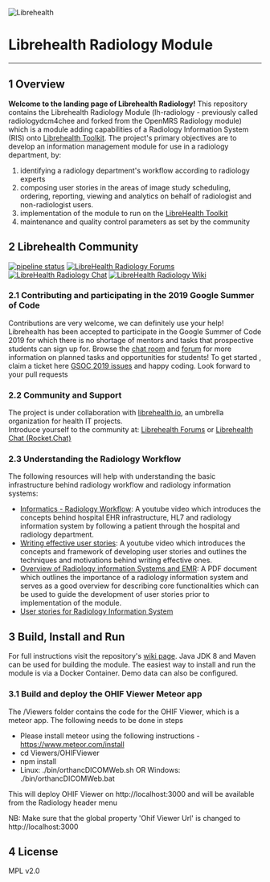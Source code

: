 ![Librehealth](http://librehealth.io/img/logo-small.png)
# Librehealth Radiology Module
***

## 1 Overview

**Welcome to the landing page of Librehealth Radiology!** This repository contains the Librehealth Radiology Module (lh-radiology - previously called radiologydcm4chee and forked from the OpenMRS Radiology module) which is a module adding capabilities of a Radiology
Information System (RIS) onto [Librehealth Toolkit](https://gitlab.com/librehealth/lh-toolkit). The project's primary objectives are to develop an information management module for use in a radiology department, by:

1. identifying a radiology department's workflow according to radiology experts
2. composing user stories in the areas of image study scheduling, ordering, reporting, viewing and analytics on behalf of radiologist and non-radiologist users.
3. implementation of the module to run on the [LibreHealth Toolkit](https://gitlab.com/librehealth/lh-toolkit)
4. maintenance and quality control parameters as set by the community

## 2 Librehealth Community
[![pipeline status](https://gitlab.com/librehealth/lh-radiology/badges/master/pipeline.svg)](https://gitlab.com/librehealth/lh-radiology/commits/master)
[![LibreHealth Radiology Forums](https://img.shields.io/badge/librehealth-forum-orange.svg)](https://forums.librehealth.io/)
[![LibreHealth Radiology Chat](https://img.shields.io/badge/librehealth-chat-orange.svg)](https://chat.librehealth.io)
[![LibreHealth Radiology Wiki](https://img.shields.io/badge/librehealth%20radiology-wiki-blue.svg)](https://gitlab.com/librehealth/lh-radiology/wikis/home)

### 2.1 Contributing and participating in the 2019 Google Summer of Code
Contributions are very welcome, we can definitely use your help! Librehealth has been accepted to participate in the Google Summer of Code 2019 for which there is no shortage of mentors and tasks that prospective students can sign up for.  Browse the [chat room](https://chat.librehealth.io/channel/gci) and [forum](https://forums.librehealth.io/c/community/gsoc) for more information on planned tasks and opportunities for students! To get started , claim a
ticket here [GSOC 2019 issues](https://gitlab.com/librehealth/lh-radiology/issues) and happy coding. Look forward to your pull requests

### 2.2 Community and Support
The project is under collaboration with [librehealth.io](http://librehealth.io), an umbrella organization for health IT projects. <br>
Introduce yourself to the community at: [Librehealth Forums](https://forums.librehealth.io/) or [Librehealth Chat (Rocket.Chat)](https://chat.librehealth.io)

### 2.3 Understanding the Radiology Workflow
The following resources will help with understanding the basic infrastructure behind radiology workflow and radiology information systems:

* [Informatics - Radiology Workflow](https://www.youtube.com/watch?v=czApoO5N9K8): A youtube video which introduces the concepts behind hospital EHR infrastructure, HL7 and radiology information system by following a patient through the hospital and radiology department.
* [Writing effective user stories](https://www.youtube.com/watch?v=6q5-cVeNjCE): A youtube video which introduces the concepts and framework of developing user stories and outlines the techniques and motivations behind writing effective ones.
* [Overview of Radiology information Systems and EMR](https://www.acr.org/~/media/ACR/Documents/PDF/Advocacy/IT%20Reference%20Guide/IT%20Ref%20Guide%20RISEMR.pdf): A PDF document which outlines the importance of a radiology information system and serves as a good overview for describing core functionalities which can be used to guide the development of user stories prior to implementation of the module.
* [User stories for Radiology Information System](https://librehealth.gitbooks.io/radiology-user-stories/content/)

## 3 Build, Install and Run

For full instructions visit the repository's [wiki page](https://gitlab.com/librehealth/lh-radiology/wikis/home). Java JDK 8 and Maven can be used for building the module. The easiest way to install and run the module is via a Docker Container. Demo data can also be configured.

### 3.1 Build and deploy the OHIF Viewer Meteor app
The /Viewers folder contains the code for the OHIF Viewer, which is a meteor app. The following needs to be done in steps
* Please install meteor using the following instructions - https://www.meteor.com/install
* cd Viewers/OHIFViewer
* npm install
* Linux: ./bin/orthancDICOMWeb.sh OR Windows: ./bin/orthancDICOMWeb.bat

This will deploy OHIF Viewer on http://localhost:3000 and will be available from the Radiology header menu

NB: Make sure that the global property 'Ohif Viewer Url' is changed to http://localhost:3000

## 4 License
MPL v2.0
